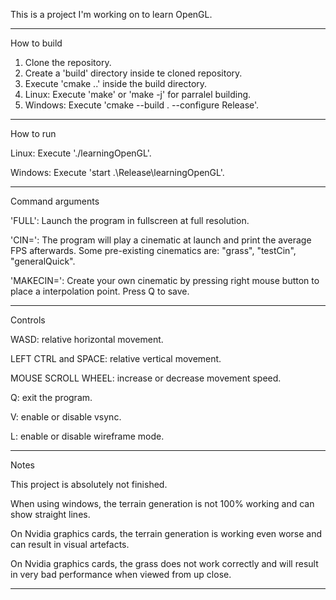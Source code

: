 This is a project I'm working on to learn OpenGL.

------------------------------------------------

How to build


1. Clone the repository.
2. Create a 'build' directory inside te cloned repository.
3. Execute 'cmake ..' inside the build directory.
4. Linux: Execute 'make' or 'make -j' for parralel building.
4. Windows: Execute 'cmake --build . --configure Release'.

-------------------------------------------------

How to run


Linux: Execute './learningOpenGL'.

Windows: Execute 'start .\Release\learningOpenGL'.

-------------------------------------------------

Command arguments


'FULL': Launch the program in fullscreen at full resolution.

'CIN=': The program will play a cinematic at launch and print the average FPS afterwards. Some pre-existing cinematics are: "grass", "testCin", "generalQuick".

'MAKECIN=': Create your own cinematic by pressing right mouse button to place a interpolation point. Press Q to save.

-------------------------------------------------

Controls


WASD: relative horizontal movement.

LEFT CTRL and SPACE: relative vertical movement.

MOUSE SCROLL WHEEL: increase or decrease movement speed.

Q: exit the program.

V: enable or disable vsync.

L: enable or disable wireframe mode.

-------------------------------------------------

Notes


This project is absolutely not finished.

When using windows, the terrain generation is not 100% working and can show straight lines.

On Nvidia graphics cards, the terrain generation is working even worse and can result in visual artefacts.

On Nvidia graphics cards, the grass does not work correctly and will result in very bad performance when viewed from up close.

-------------------------------------------------

